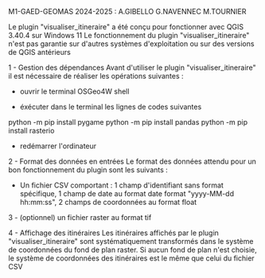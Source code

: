 M1-GAED-GEOMAS 2024-2025 : A.GIBELLO G.NAVENNEC M.TOURNIER 

Le plugin "visualiser_itineraire" a été conçu pour fonctionner avec QGIS 3.40.4 sur Windows 11
Le fonctionnement du plugin "visualiser_itineraire" n'est pas garantie sur d'autres systèmes d'exploitation ou sur des versions de QGIS antérieurs


1 - Gestion des dépendances
Avant d'utiliser le plugin "visualiser_itineraire" il est nécessaire de réaliser les opérations suivantes :

 - ouvrir le terminal OSGeo4W shell

 - éxécuter dans le terminal les lignes de codes suivantes

python -m pip install pygame
python -m pip install pandas
python -m pip install rasterio

 - redémarrer l'ordinateur

2 - Format des données en entrées
Le format des données attendu pour un bon fonctionnement du plugin sont les suivants :

 - Un fichier CSV comportant : 1 champ d'identifiant sans format spécifique, 1 champ de date au format date format "yyyy-MM-dd hh:mm:ss", 2 champs de coordonnées au format float

3 - (optionnel) un fichier raster au format tif

4 - Affichage des itinéraires
Les itinéraires affichés par le plugin "visualiser_itineraire" sont systématiquement transformés dans le système de coordonnées du fond de plan raster.
Si aucun fond de plan n'est choisie, le système de coordonnées des itinéraires est le même que celui du fichier CSV
